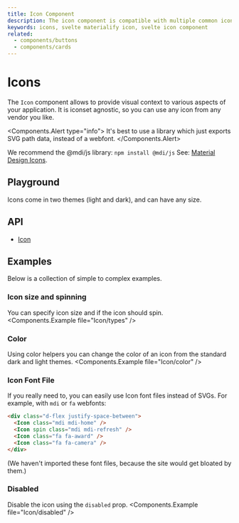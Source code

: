 ```yaml
---
title: Icon Component
description: The icon component is compatible with multiple common icon fonts such as Material Design Icons, Font Awesome and more.
keywords: icons, svelte materialify icon, svelte icon component
related:
  - components/buttons
  - components/cards
---
```


<script>
  import Playground from '@/playground/Icon.svelte';
</script>

# Icons

The `Icon` component allows to provide visual context to various aspects of your application. It is iconset agnostic, so you can use any icon from any vendor you like.

<Components.Alert type="info">
It's best to use a library which just exports SVG path data, instead of a webfont.
</Components.Alert>

We recommend the @mdi/js library:
`npm install @mdi/js`
See: [Material Design Icons](https://materialdesignicons.com/).

## Playground

Icons come in two themes (light and dark), and can have any size.

<Playground />

## API

- [Icon](/api/Icon/)

## Examples

Below is a collection of simple to complex examples.

### Icon size and spinning

You can specify icon size and if the icon should spin.
<Components.Example file="Icon/types" />

### Color

Using color helpers you can change the color of an icon from the standard dark and light themes.
<Components.Example file="Icon/color" />

### Icon Font File

If you really need to, you can easily use Icon font files instead of SVGs.
For example, with `mdi` or `fa` webfonts:

```html
<div class="d-flex justify-space-between">
  <Icon class="mdi mdi-home" />
  <Icon spin class="mdi mdi-refresh" />
  <Icon class="fa fa-award" />
  <Icon class="fa fa-camera" />
</div>
```

(We haven't imported these font files, because the site would get bloated by them.)

### Disabled

Disable the icon using the `disabled` prop.
<Components.Example file="Icon/disabled" />
